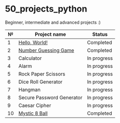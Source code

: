 # 50_projects_python

Beginner, intermediate and advanced projects :)

| № | Project name | Status |
| ------------- | ------------- | ------------- |
| 1  | [Hello, World!](https://github.com/dora-thea/50_projects_python/tree/main/hello_world)  | Completed|
| 2  | [Number Guessing Game](https://github.com/dora-thea/50_projects_python/tree/main/number_guessing_game)  | Completed |
| 3  | Calculator  | In progress |
| 4  | Alarm  | In progress |
| 5  | Rock Paper Scissors  | In progress |
| 6  | Dice Roll Generator  | In progress |
| 7  | Hangman  | In progress |
| 8  | Secure Password Generator  | In progress |
| 9  | Caesar Cipher  | In progress |
| 10  | [Mystic 8 Ball](https://github.com/dora-thea/50_projects_python/tree/main/mystic_8_ball)  | Completed |
